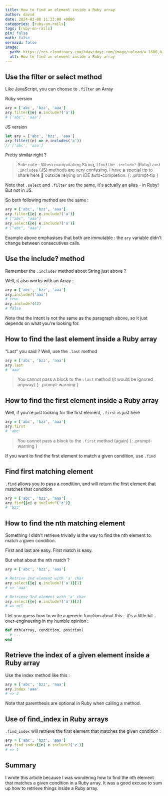 ```yaml
---
title: How to find an element inside a Ruby array
author: david
date: 2024-02-08 11:33:00 +0800
categories: [ruby-on-rails]
tags: [ruby-on-rails]
pin: false
math: false
mermaid: false
image:
  path: https://res.cloudinary.com/bdavidxyz-com/image/upload/w_1600,h_836,q_100/l_text:Karla_72_bold:How%20to%20find%20an%20element%20inside%20a%20Ruby%20array,co_rgb:ffe4e6,c_fit,w_1400,h_240/fl_layer_apply,g_south_west,x_100,y_180/l_text:Karla_48:A%20simple%20recap,co_rgb:ffe4e680,c_fit,w_1400/fl_layer_apply,g_south_west,x_100,y_100/newblog/globals/bg_me.jpg
  alt: How to find an element inside a Ruby array
---
```



## Use the filter or select method

Like JavaScript, you can choose to `.filter` an Array

Ruby version

```ruby
ary = ['abc', 'bzz', 'aaa']
ary.filter{|e| e.include?('a')}
# ['abc', 'aaa']
```

JS version

```javascript
let ary = ['abc', 'bzz', 'aaa']
ary.filter((e) => e.includes('a'))
// ['abc', 'aaa']
```

Pretty similar right ?


> Side note : When manipulating String, I find the `.include?` (Ruby) and `.includes` (JS) methods are very confusing. I have a special tip to share here 😬 outside relying on IDE auto-completion.
{: .prompt-tip }


Note that `.select` and `.filter` are the same, it's actually an alias - in Ruby! But not in JS.

So both following method are the same :

```ruby
ary = ['abc', 'bzz', 'aaa']
ary.filter{|e| e.include?('a')}
# ["abc", "aaa"]
ary.select{|e| e.include?('a')}
# ["abc", "aaa"]
```

Example above emphasises that both are immutable : the `ary` variable didn't change between consecutives calls.



## Use the include? method

Remember the `.include?` method about String just above ?

Well, it also works with an Array :

```ruby
ary = ['abc', 'bzz', 'aaa']
ary.include?('aaa')
# true
ary.include?(42)
# false
```

Note that the intent is not the same as the paragraph above, so it just depends on what you're looking for.

## How to find the last element inside a Ruby array

"Last" you said ? Well, use the `.last` method

```ruby
ary = ['abc', 'bzz', 'aaa']
ary.last
# 'aaa'
```

> You cannot pass a block to the `.last` method (it would be ignored anyway)
{: .prompt-warning }

## How to find the first element inside a Ruby array

Well, if you're just looking for the first element, `.first` is just here

```ruby
ary = ['abc', 'bzz', 'aaa']
ary.first
# 'abc'
```

> You cannot pass a block to the `.first` method (again)
{: .prompt-warning }


If you want to find the first element to match a given condition, use `.find`

## Find first matching element

`.find` allows you to pass a condition, and will return the first element that matches that condition


```ruby
ary = ['abc', 'bzz', 'aaa']
ary.find{|e| e.include?('z')}
# 'bzz'
```


## How to find the nth matching element

Something I didn't retrieve trivially is the way to find the nth element to match a given condition.

First and last are easy. First match is easy.

But what about the nth match ?

```ruby
ary = ['abc', 'bzz', 'aaa']

# Retrive 2nd element with 'a' char
ary.select{|e| e.include?('a')}[1]
# => 'aaa'

# Retrieve 3rd element with 'a' char
ary.select{|e| e.include?('a')}[2]
# => nil
```

I let you guess how to write a generic function about this - it's a little bit over-engineering in my humble opinion :

```ruby
def nth(array, condition, position)
  # ...
end
```

## Retrieve the index of a given element inside a Ruby array

Use the index method like this :

```ruby
ary = ['abc', 'bzz', 'aaa']
ary.index 'aaa'
# => 2
```

Note that parenthesis are optional in Ruby when calling a method.

## Use of find_index in Ruby arrays

`.find_index` will retrieve the first element that matches the given condition :

```ruby
ary = ['abc', 'bzz', 'aaa']
ary.find_index{|e| e.include?('z')}
# => 1
```

## Summary

I wrote this article because I was wondering how to find the nth element that matches a given condition in a Ruby array. It was a good excuse to sum up how to retrieve things inside a Ruby array.